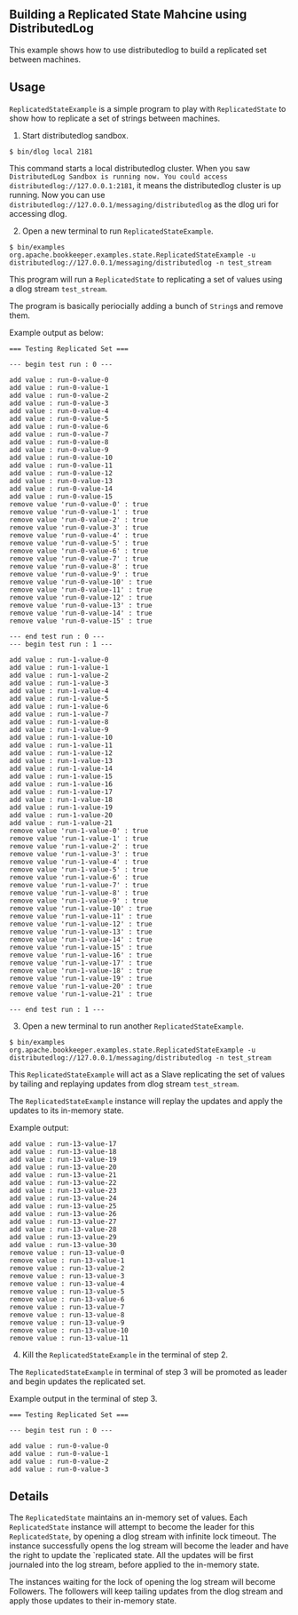 ## Building a Replicated State Mahcine using DistributedLog

This example shows how to use distributedlog to build a replicated set between machines.

## Usage

`ReplicatedStateExample` is a simple program to play with `ReplicatedState` to show how to replicate
a set of strings between machines.

1. Start distributedlog sandbox.

```shell
$ bin/dlog local 2181
```

This command starts a local distributedlog cluster. When you saw
`DistributedLog Sandbox is running now. You could access distributedlog://127.0.0.1:2181`, it means
the distributedlog cluster is up running. Now you can use `distributedlog://127.0.0.1/messaging/distributedlog`
as the dlog uri for accessing dlog.

2. Open a new terminal to run `ReplicatedStateExample`.

```shell
$ bin/examples org.apache.bookkeeper.examples.state.ReplicatedStateExample -u distributedlog://127.0.0.1/messaging/distributedlog -n test_stream
```

This program will run a `ReplicatedState` to replicating a set of values using a dlog stream `test_stream`.

The program is basically periocially adding a bunch of `String`s and remove them.

Example output as below:

```shell
=== Testing Replicated Set ===

--- begin test run : 0 ---

add value : run-0-value-0
add value : run-0-value-1
add value : run-0-value-2
add value : run-0-value-3
add value : run-0-value-4
add value : run-0-value-5
add value : run-0-value-6
add value : run-0-value-7
add value : run-0-value-8
add value : run-0-value-9
add value : run-0-value-10
add value : run-0-value-11
add value : run-0-value-12
add value : run-0-value-13
add value : run-0-value-14
add value : run-0-value-15
remove value 'run-0-value-0' : true
remove value 'run-0-value-1' : true
remove value 'run-0-value-2' : true
remove value 'run-0-value-3' : true
remove value 'run-0-value-4' : true
remove value 'run-0-value-5' : true
remove value 'run-0-value-6' : true
remove value 'run-0-value-7' : true
remove value 'run-0-value-8' : true
remove value 'run-0-value-9' : true
remove value 'run-0-value-10' : true
remove value 'run-0-value-11' : true
remove value 'run-0-value-12' : true
remove value 'run-0-value-13' : true
remove value 'run-0-value-14' : true
remove value 'run-0-value-15' : true

--- end test run : 0 ---
--- begin test run : 1 ---

add value : run-1-value-0
add value : run-1-value-1
add value : run-1-value-2
add value : run-1-value-3
add value : run-1-value-4
add value : run-1-value-5
add value : run-1-value-6
add value : run-1-value-7
add value : run-1-value-8
add value : run-1-value-9
add value : run-1-value-10
add value : run-1-value-11
add value : run-1-value-12
add value : run-1-value-13
add value : run-1-value-14
add value : run-1-value-15
add value : run-1-value-16
add value : run-1-value-17
add value : run-1-value-18
add value : run-1-value-19
add value : run-1-value-20
add value : run-1-value-21
remove value 'run-1-value-0' : true
remove value 'run-1-value-1' : true
remove value 'run-1-value-2' : true
remove value 'run-1-value-3' : true
remove value 'run-1-value-4' : true
remove value 'run-1-value-5' : true
remove value 'run-1-value-6' : true
remove value 'run-1-value-7' : true
remove value 'run-1-value-8' : true
remove value 'run-1-value-9' : true
remove value 'run-1-value-10' : true
remove value 'run-1-value-11' : true
remove value 'run-1-value-12' : true
remove value 'run-1-value-13' : true
remove value 'run-1-value-14' : true
remove value 'run-1-value-15' : true
remove value 'run-1-value-16' : true
remove value 'run-1-value-17' : true
remove value 'run-1-value-18' : true
remove value 'run-1-value-19' : true
remove value 'run-1-value-20' : true
remove value 'run-1-value-21' : true

--- end test run : 1 ---
```

3. Open a new terminal to run another `ReplicatedStateExample`.

```shell
$ bin/examples org.apache.bookkeeper.examples.state.ReplicatedStateExample -u distributedlog://127.0.0.1/messaging/distributedlog -n test_stream
```

This `ReplicatedStateExample` will act as a Slave replicating the set of values by tailing and replaying updates
from dlog stream `test_stream`.

The `ReplicatedStateExample` instance will replay the updates and apply the updates to its in-memory state.

Example output:
```
add value : run-13-value-17
add value : run-13-value-18
add value : run-13-value-19
add value : run-13-value-20
add value : run-13-value-21
add value : run-13-value-22
add value : run-13-value-23
add value : run-13-value-24
add value : run-13-value-25
add value : run-13-value-26
add value : run-13-value-27
add value : run-13-value-28
add value : run-13-value-29
add value : run-13-value-30
remove value : run-13-value-0
remove value : run-13-value-1
remove value : run-13-value-2
remove value : run-13-value-3
remove value : run-13-value-4
remove value : run-13-value-5
remove value : run-13-value-6
remove value : run-13-value-7
remove value : run-13-value-8
remove value : run-13-value-9
remove value : run-13-value-10
remove value : run-13-value-11
```

4. Kill the `ReplicatedStateExample` in the terminal of step 2.

The `ReplicatedStateExample` in terminal of step 3 will be promoted as leader and begin updates the replicated set.

Example output in the terminal of step 3.
```shell
=== Testing Replicated Set ===

--- begin test run : 0 ---

add value : run-0-value-0
add value : run-0-value-1
add value : run-0-value-2
add value : run-0-value-3
```

## Details

The `ReplicatedState` maintains an in-memory set of values. Each `ReplicatedState` instance will attempt to become
the leader for this `ReplicatedState`, by opening a dlog stream with infinite lock timeout. The instance successfully
opens the log stream will become the leader and have the right to update the `replicated state. All the updates will
be first journaled into the log stream, before applied to the in-memory state. 

The instances waiting for the lock of opening the log stream will become Followers. The followers will keep tailing updates
from the dlog stream and apply those updates to their in-memory state.
